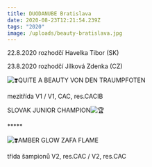 ```yaml
---
title: DUODANUBE Bratislava
date: 2020-08-23T12:21:54.239Z
tags: "2020"
image: /uploads/beauty-bratislava.jpg
---
```

<!--StartFragment-->

22.8.2020 rozhodčí Havelka Tibor (SK)

23.8.2020 rozhodčí Jílková Zdenka (CZ)

![❣️](https://static.xx.fbcdn.net/images/emoji.php/v9/teb/1/16/2763.png)QUITE A BEAUTY VON DEN TRAUMPFOTEN

mezitřída V1 / V1, CAC, res.CACIB

﻿SLOVAK JUNIOR CHAMPION﻿![🏆](https://static.xx.fbcdn.net/images/emoji.php/v9/tbe/1/16/1f3c6.png)

\*\*\*\**

![❣️](https://static.xx.fbcdn.net/images/emoji.php/v9/teb/1/16/2763.png)AMBER GLOW ZAFA FLAME

třída šampionů V2, res.CAC / V2, res.CAC

<!--EndFragment-->